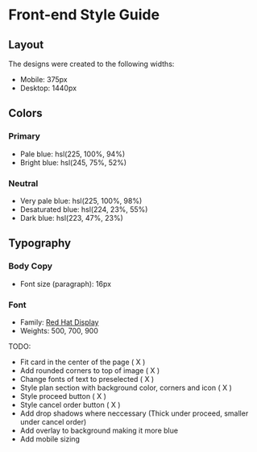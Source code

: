 # Front-end Style Guide

## Layout

The designs were created to the following widths:

- Mobile: 375px
- Desktop: 1440px

## Colors

### Primary

- Pale blue: hsl(225, 100%, 94%)
- Bright blue: hsl(245, 75%, 52%)

### Neutral

- Very pale blue: hsl(225, 100%, 98%)
- Desaturated blue: hsl(224, 23%, 55%)
- Dark blue: hsl(223, 47%, 23%)

## Typography

### Body Copy

- Font size (paragraph): 16px

### Font

- Family: [Red Hat Display](https://fonts.google.com/specimen/Red+Hat+Display)
- Weights: 500, 700, 900

TODO:

- Fit card in the center of the page ( X )
- Add rounded corners to top of image ( X )
- Change fonts of text to preselected ( X )
- Style plan section with background color, corners and icon ( X )
- Style proceed button ( X )
- Style cancel order button ( X )
- Add drop shadows where neccessary (Thick under proceed, smaller under cancel order)
- Add overlay to background making it more blue
- Add mobile sizing
